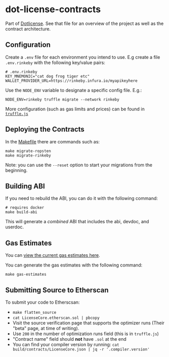 # dot-license-contracts

Part of [Dotlicense](../README.md). See that file for an overview of the project as well as the contract architecture.

## Configuration

Create a `.env` file for each environment you intend to use. E.g create a file `.env.rinkeby` with the following key/value pairs:

    # .env.rinkeby
    KEY_MNEMONIC="cat dog frog tiger etc"
    WALLET_PROVIDER_URL=https://rinkeby.infura.io/myapikeyhere

Use the `NODE_ENV` variable to designate a specific config file. E.g.:

    NODE_ENV=rinkeby truffle migrate --network rinkeby

More configuration (such as gas limits and prices) can be found in [`truffle.js`](truffle.js)

## Deploying the Contracts

In the [Makefile](Makefile) there are commands such as:

    make migrate-ropsten
    make migrate-rinkeby

Note: you can use the `--reset` option to start your migrations from the beginning.

## Building ABI

If you need to rebuild the ABI, you can do it with the following command:

    # requires docker
    make build-abi

This will generate a _combined_ ABI that includes the abi, devdoc, and userdoc.

## Gas Estimates

You can [view the current gas estimates here](doc/gas-estimates.txt).

You can generate the gas estimates with the following command:

    make gas-estimates

## Submitting Source to Etherscan

To submit your code to Etherscsan:

* `make flatten_source`
* `cat LicenseCore.etherscan.sol | pbcopy`
* Visit the source verification page that supports the optimizer runs (Their "beta" page, at time of writing).
* Use `200` in the number of optimization runs field (this is in `truffle.js`)
* "Contract name" field should **not** have `.sol` at the end
* You can find your compiler version by running: `cat build/contracts/LicenseCore.json | jq -r '.compiler.version'`
